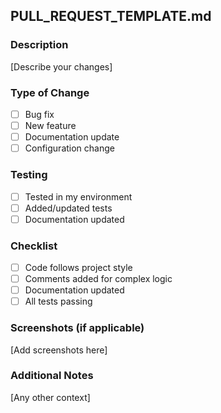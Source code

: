 
## PULL_REQUEST_TEMPLATE.md

### Description
[Describe your changes]

### Type of Change
- [ ] Bug fix
- [ ] New feature
- [ ] Documentation update
- [ ] Configuration change

### Testing
- [ ] Tested in my environment
- [ ] Added/updated tests
- [ ] Documentation updated

### Checklist
- [ ] Code follows project style
- [ ] Comments added for complex logic
- [ ] Documentation updated
- [ ] All tests passing

### Screenshots (if applicable)
[Add screenshots here]

### Additional Notes
[Any other context]
